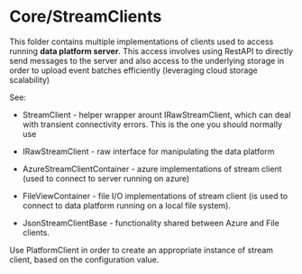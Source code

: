 ﻿Core/StreamClients 
================

This folder contains multiple implementations of clients used to access
running **data platform server**. This access involves using RestAPI to directly
send messages to the server and also access to the underlying storage in
order to upload event batches efficiently (leveraging cloud storage scalability)

See:

* StreamClient - helper wrapper arount IRawStreamClient, which can deal with
  transient connectivity errors. This is the one you should normally use
* IRawStreamClient - raw interface for manipulating the data platform

* AzureStreamClientContainer - azure implementations of stream client 
  (used to connect to server running on azure)
* FileViewContainer - file I/O implementations of stream client
  (is used to connect to data platform running on a local file system).
* JsonStreamClientBase - functionality shared between Azure and File clients.

Use PlatformClient in order to create an appropriate instance of stream client,
based on the configuration value.